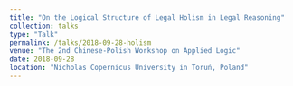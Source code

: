 ```yaml
---
title: "On the Logical Structure of Legal Holism in Legal Reasoning"
collection: talks
type: "Talk"
permalink: /talks/2018-09-28-holism
venue: "The 2nd Chinese-Polish Workshop on Applied Logic"
date: 2018-09-28
location: "Nicholas Copernicus University in Toruń, Poland"
---
```

